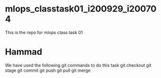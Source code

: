 # mlops_classtask01_i200929_i200704
This is the repo for mlops class task 01

# Hammad
We have used the following git commands to do this task
git checkout
git stage
git commit 
git push
git pull
git merge
